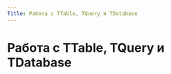 ```yaml
---
Title: Работа с TTable, TQuery и TDatabase
---
```



Работа с TTable, TQuery и TDatabase
===================================
